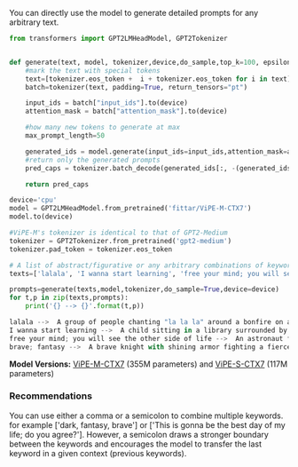 You can directly use the model to generate detailed prompts for any arbitrary text.


```python
from transformers import GPT2LMHeadModel, GPT2Tokenizer


def generate(text, model, tokenizer,device,do_sample,top_k=100, epsilon_cutoff=.00005, temperature=1):
    #mark the text with special tokens
    text=[tokenizer.eos_token +  i + tokenizer.eos_token for i in text]
    batch=tokenizer(text, padding=True, return_tensors="pt")

    input_ids = batch["input_ids"].to(device)
    attention_mask = batch["attention_mask"].to(device)

    #how many new tokens to generate at max
    max_prompt_length=50

    generated_ids = model.generate(input_ids=input_ids,attention_mask=attention_mask, max_new_tokens=max_prompt_length, do_sample=do_sample,top_k=top_k, epsilon_cutoff=epsilon_cutoff, temperature=temperature)
    #return only the generated prompts
    pred_caps = tokenizer.batch_decode(generated_ids[:, -(generated_ids.shape[1] - input_ids.shape[1]):], skip_special_tokens=True)

    return pred_caps

device='cpu'
model = GPT2LMHeadModel.from_pretrained('fittar/ViPE-M-CTX7')
model.to(device)

#ViPE-M's tokenizer is identical to that of GPT2-Medium
tokenizer = GPT2Tokenizer.from_pretrained('gpt2-medium')
tokenizer.pad_token = tokenizer.eos_token

# A list of abstract/figurative or any arbitrary combinations of keywords
texts=['lalala', 'I wanna start learning', 'free your mind; you will see the other side of life', 'brave; fantasy']

prompts=generate(texts,model,tokenizer,do_sample=True,device=device)
for t,p in zip(texts,prompts):
    print('{} --> {}'.format(t,p))

lalala -->  A group of people chanting "la la la" around a bonfire on a beach at night
I wanna start learning -->  A child sitting in a library surrounded by books, excitedly flipping through pages of a book
free your mind; you will see the other side of life -->  An astronaut floating in space with a sense of floating weightlessness, looking down towards the earth
brave; fantasy -->  A brave knight with shining armor fighting a fierce dragon in a misty forest

```

**Model Versions:** [ViPE-M-CTX7](https://huggingface.co/fittar/ViPE-M-CTX7) (355M parameters) and [ViPE-S-CTX7](https://huggingface.co/fittar/ViPE-S-CTX7) (117M parameters)
 
### Recommendations

You can use either a comma or a semicolon to combine multiple keywords. for example ['dark, fantasy, brave'] or  ['This is gonna be the best day of my life; do you agree?'].
However, a semicolon draws a stronger boundary between the keywords and encourages the model to transfer the last keyword in a given context (previous keywords).
